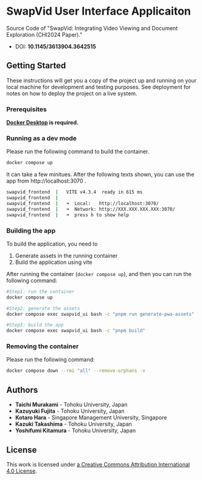 # SwapVid User Interface Applicaiton

Source Code of "SwapVid: Integrating Video Viewing and Document Exploration (CHI2024 Paper)."

- DOI: **10.1145/3613904.3642515**

## Getting Started

These instructions will get you a copy of the project up and running on your local machine for development and testing purposes. See deployment for notes on how to deploy the project on a live system.

### Prerequisites

**[Docker Desktop](https://www.docker.com/ja-jp/products/docker-desktop/) is required.**

### Running as a dev mode

Please run the following command to build the container.

```bash
docker compose up
```

It can take a few minitues. After the following texts shown, you can use the app from http://localhost:3070 .

```bash
swapvid_frontend  |   VITE v4.3.4  ready in 615 ms
swapvid_frontend  |
swapvid_frontend  |   ➜  Local:   http://localhost:3070/
swapvid_frontend  |   ➜  Network: http://XXX.XXX.XXX.XXX:3070/
swapvid_frontend  |   ➜  press h to show help
```

### Building the app

To build the application, you need to

1. Generate assets in the running container
2. Build the application using vite

After running the container (`docker compose up`), and then you can run the following command:

```bash
#Step1: run the container
docker compose up

#Step2: generate the assets
docker compose exec swapvid_ui bash -c "pnpm run generate-pwa-assets"

#Step3: build the app
docker compose exec swapvid_ui bash -c "pnpm build"
```

### Removing the container

Please run the following command:

```bash
docker compose down --rmi "all" --remove-orphans -v
```

## Authors

- **Taichi Murakami** - Tohoku University, Japan
- **Kazuyuki Fujita** - Tohoku University, Japan
- **Kotaro Hara** - Singapore Management University, Singapore
- **Kazuki Takashima** - Tohoku University, Japan
- **Yoshifumi Kitamura** - Tohoku University, Japan

## License

This work is licensed under [a Creative Commons Attribution International 4.0 License](https://creativecommons.org/licenses/by/4.0/).
